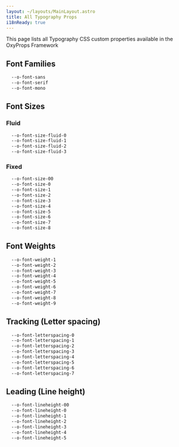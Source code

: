 ```yaml
---
layout: ~/layouts/MainLayout.astro
title: All Typography Props
i18nReady: true
---
```


This page lists all Typography CSS custom properties available in the OxyProps Framework

## Font Families

```css
  --o-font-sans
  --o-font-serif
  --o-font-mono
  ```

## Font Sizes

### Fluid

```css
  --o-font-size-fluid-0
  --o-font-size-fluid-1
  --o-font-size-fluid-2
  --o-font-size-fluid-3
```

### Fixed

```css
  --o-font-size-00
  --o-font-size-0
  --o-font-size-1
  --o-font-size-2
  --o-font-size-3
  --o-font-size-4
  --o-font-size-5
  --o-font-size-6
  --o-font-size-7
  --o-font-size-8
```

## Font Weights

```css
  --o-font-weight-1
  --o-font-weight-2
  --o-font-weight-3
  --o-font-weight-4
  --o-font-weight-5
  --o-font-weight-6
  --o-font-weight-7
  --o-font-weight-8
  --o-font-weight-9
```

## Tracking (Letter spacing)

```css
  --o-font-letterspacing-0
  --o-font-letterspacing-1
  --o-font-letterspacing-2
  --o-font-letterspacing-3
  --o-font-letterspacing-4
  --o-font-letterspacing-5
  --o-font-letterspacing-6
  --o-font-letterspacing-7
```

## Leading (Line height)

```css
  --o-font-lineheight-00
  --o-font-lineheight-0
  --o-font-lineheight-1
  --o-font-lineheight-2
  --o-font-lineheight-3
  --o-font-lineheight-4
  --o-font-lineheight-5
```